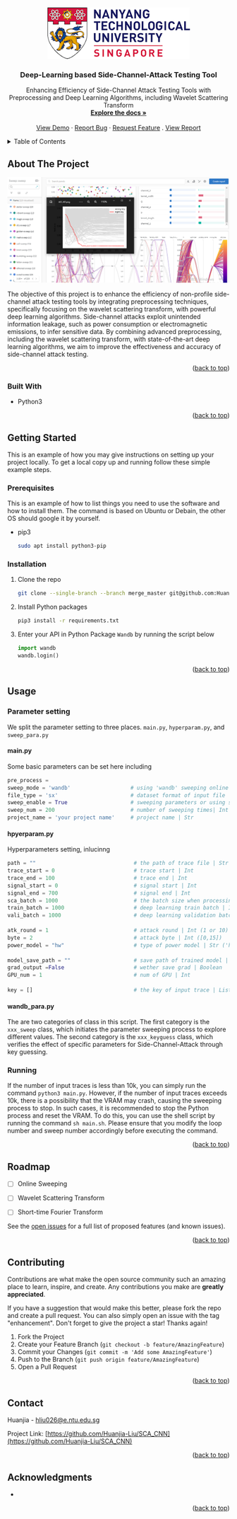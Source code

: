<!-- Improved compatibility of back to top link: See: https://github.com/othneildrew/Best-README-Template/pull/73 -->
<a name="readme-top"></a>
<!--
*** Thanks for checking out the Best-README-Template. If you have a suggestion
*** that would make this better, please fork the repo and create a pull request
*** or simply open an issue with the tag "enhancement".
*** Don't forget to give the project a star!
*** Thanks again! Now go create something AMAZING! :D
-->



<!-- PROJECT SHIELDS -->
<!--
*** I'm using markdown "reference style" links for readability.
*** Reference links are enclosed in brackets [ ] instead of parentheses ( ).
*** See the bottom of this document for the declaration of the reference variables
*** for contributors-url, forks-url, etc. This is an optional, concise syntax you may use.
*** https://www.markdownguide.org/basic-syntax/#reference-style-links
-->



<!-- PROJECT LOGO -->
<br />
<div align="center">
  <a href="https://github.com/Huanjia-Liu/SCA_CNN">
    <img src="test_folder/images.png" alt="Logo" width="323" height="116">
  </a>

<h3 align="center">Deep-Learning based Side-Channel-Attack Testing Tool</h3>

  <p align="center">
   Enhancing Efficiency of Side-Channel Attack Testing Tools with Preprocessing and Deep Learning Algorithms, including Wavelet Scattering Transform
    <br />
    <a href="https:/github.com/Huanjia-Liu/SCA_CNN"><strong>Explore the docs »</strong></a>
    <br />
    <br />
    <a href="https://github.com/Huanjia-Liu/SCA_CNN">View Demo</a>
    ·
    <a href="https://github.com/Huanjia-Liu/SCA_CNN/issues">Report Bug</a>
    ·
    <a href="https://github.com/Huanjia-Liu/SCA_CNN/issues">Request Feature</a>
    .
    <a href="https://github.com/Huanjia-Liu/SCA_CNN">View Report</a>
  </p>
</div>



<!-- TABLE OF CONTENTS -->
<details>
  <summary>Table of Contents</summary>
  <ol>
    <li>
      <a href="#about-the-project">About The Project</a>
      <ul>
        <li><a href="#built-with">Built With</a></li>
      </ul>
    </li>
    <li>
      <a href="#getting-started">Getting Started</a>
      <ul>
        <li><a href="#prerequisites">Prerequisites</a></li>
        <li><a href="#installation">Installation</a></li>
      </ul>
    </li>
    <li><a href="#usage">Usage</a></li>
    <li><a href="#roadmap">Roadmap</a></li>
    <li><a href="#contributing">Contributing</a></li>
    <li><a href="#license">License</a></li>
    <li><a href="#contact">Contact</a></li>
    <li><a href="#acknowledgments">Acknowledgments</a></li>
  </ol>
</details>



<!-- ABOUT THE PROJECT -->
## About The Project

[![Product Name Screen Shot][product-screenshot]](https://example.com)

The objective of this project is to enhance the efficiency of non-profile side-channel attack testing tools by integrating preprocessing techniques, specifically focusing on the wavelet scattering transform, with powerful deep learning algorithms. Side-channel attacks exploit unintended information leakage, such as power consumption or electromagnetic emissions, to infer sensitive data. By combining advanced preprocessing, including the wavelet scattering transform, with state-of-the-art deep learning algorithms, we aim to improve the effectiveness and accuracy of side-channel attack testing.

<p align="right">(<a href="#readme-top">back to top</a>)</p>



### Built With

* Python3


<p align="right">(<a href="#readme-top">back to top</a>)</p>



<!-- GETTING STARTED -->
## Getting Started

This is an example of how you may give instructions on setting up your project locally.
To get a local copy up and running follow these simple example steps.

### Prerequisites

This is an example of how to list things you need to use the software and how to install them. The command is based on Ubuntu or Debain, the other OS should google it by yourself.
* pip3
  ```sh
  sudo apt install python3-pip
  ```


### Installation

1. Clone the repo
   ```sh
   git clone --single-branch --branch merge_master git@github.com:Huanjia-Liu/SCA_CNN.git
   ```
2. Install Python packages
   ```sh
   pip3 install -r requirements.txt
   ```
3. Enter your API in Python Package `Wandb` by running the script below
   ```python
   import wandb
   wandb.login()
   ```

<p align="right">(<a href="#readme-top">back to top</a>)</p>



<!-- USAGE EXAMPLES -->
## Usage

### Parameter setting
We split the parameter setting to three places. `main.py`, `hyperparam.py`, and `sweep_para.py`

#### main.py
Some basic parameters can be set here including
 ```python
 pre_process = 
 sweep_mode = 'wandb'                   # using 'wandb' sweeping online or using 'tensorborad' sweeping local | Str ('wandb' or tensorboard')
 file_type = 'sx'                       # dataset format of input file | Str ('sx' or 'ascad')
 sweep_enable = True                    # sweeping parameters or using specifc parameter to verify key guess | Boolean
 sweep_num = 200                        # number of sweeping times| Int
 project_name = 'your project name'     # project name | Str
 ```

#### hpyerparam.py
Hyperparameters setting, inlucinng
 ```python
path = ""                               # the path of trace file | Str
trace_start = 0                         # trace start | Int
trace_end = 100                         # trace end | Int
signal_start = 0                        # signal start | Int 
signal_end = 700                        # signal end | Int
sca_batch = 1000                        # the batch size when processing scattering | Int
train_batch = 1000                      # deep learning train batch | Int
vali_batch = 1000                       # deep learning validation batch | Int

atk_round = 1                           # attack round | Int (1 or 10)
byte = 2                                # attack byte | Int ([0,15])
power_model = "hw"                      # type of power model | Str ('hw', 'lsb', 'hd')

model_save_path = ""                    # save path of trained model | Str
grad_output =False                      # wether save grad | Boolean
GPU_num = 1                             # num of GPU | Int

key = []                                # the key of input trace | List
```

#### wandb_para.py
The are two categories of class in this script. The first category is the ``xxx_sweep`` class, which initiates the parameter sweeping process to explore different values. The second category is the ``xxx_keyguess`` class, which verifies the effect of specific parameters for Side-Channel-Attack through key guessing.


### Running
If the number of input traces is less than 10k, you can simply run the command ``python3 main.py``. However, if the number of input traces exceeds 10k, there is a possibility that the VRAM may crash, causing the sweeping process to stop. In such cases, it is recommended to stop the Python process and reset the VRAM. To do this, you can use the shell script by running the command ``sh main.sh``. Please ensure that you modify the loop number and sweep number accordingly before executing the command.


<p align="right">(<a href="#readme-top">back to top</a>)</p>



<!-- ROADMAP -->
## Roadmap

- [ ] Online Sweeping
- [ ] Wavelet Scattering Transform
- [ ] Short-time Fourier Transform


See the [open issues](https://github.com/github_username/repo_name/issues) for a full list of proposed features (and known issues).

<p align="right">(<a href="#readme-top">back to top</a>)</p>



<!-- CONTRIBUTING -->
## Contributing

Contributions are what make the open source community such an amazing place to learn, inspire, and create. Any contributions you make are **greatly appreciated**.

If you have a suggestion that would make this better, please fork the repo and create a pull request. You can also simply open an issue with the tag "enhancement".
Don't forget to give the project a star! Thanks again!

1. Fork the Project
2. Create your Feature Branch (`git checkout -b feature/AmazingFeature`)
3. Commit your Changes (`git commit -m 'Add some AmazingFeature'`)
4. Push to the Branch (`git push origin feature/AmazingFeature`)
5. Open a Pull Request

<p align="right">(<a href="#readme-top">back to top</a>)</p>




<!-- CONTACT -->
## Contact

Huanjia - hliu026@e.ntu.edu.sg

Project Link: [https://github.com/Huanjia-Liu/SCA_CNN](https://github.com/Huanjia-Liu/SCA_CNN)

<p align="right">(<a href="#readme-top">back to top</a>)</p>



<!-- ACKNOWLEDGMENTS -->
## Acknowledgments

* []()


<p align="right">(<a href="#readme-top">back to top</a>)</p>



<!-- MARKDOWN LINKS & IMAGES -->
<!-- https://www.markdownguide.org/basic-syntax/#reference-style-links -->
[contributors-shield]: https://img.shields.io/github/contributors/github_username/repo_name.svg?style=for-the-badge
[contributors-url]: https://github.com/github_username/repo_name/graphs/contributors
[forks-shield]: https://img.shields.io/github/forks/github_username/repo_name.svg?style=for-the-badge
[forks-url]: https://github.com/github_username/repo_name/network/members
[stars-shield]: https://img.shields.io/github/stars/github_username/repo_name.svg?style=for-the-badge
[stars-url]: https://github.com/github_username/repo_name/stargazers
[issues-shield]: https://img.shields.io/github/issues/github_username/repo_name.svg?style=for-the-badge
[issues-url]: https://github.com/github_username/repo_name/issues
[license-shield]: https://img.shields.io/github/license/github_username/repo_name.svg?style=for-the-badge
[license-url]: https://github.com/github_username/repo_name/blob/master/LICENSE.txt
[linkedin-shield]: https://img.shields.io/badge/-LinkedIn-black.svg?style=for-the-badge&logo=linkedin&colorB=555
[linkedin-url]: https://linkedin.com/in/linkedin_username
[product-screenshot]: test_folder/screen_shot_demo.png
[Next.js]: https://img.shields.io/badge/next.js-000000?style=for-the-badge&logo=nextdotjs&logoColor=white
[Next-url]: https://nextjs.org/
[React.js]: https://img.shields.io/badge/React-20232A?style=for-the-badge&logo=react&logoColor=61DAFB
[React-url]: https://reactjs.org/
[Vue.js]: https://img.shields.io/badge/Vue.js-35495E?style=for-the-badge&logo=vuedotjs&logoColor=4FC08D
[Vue-url]: https://vuejs.org/
[Angular.io]: https://img.shields.io/badge/Angular-DD0031?style=for-the-badge&logo=angular&logoColor=white
[Angular-url]: https://angular.io/
[Svelte.dev]: https://img.shields.io/badge/Svelte-4A4A55?style=for-the-badge&logo=svelte&logoColor=FF3E00
[Svelte-url]: https://svelte.dev/
[Laravel.com]: https://img.shields.io/badge/Laravel-FF2D20?style=for-the-badge&logo=laravel&logoColor=white
[Laravel-url]: https://laravel.com
[Bootstrap.com]: https://img.shields.io/badge/Bootstrap-563D7C?style=for-the-badge&logo=bootstrap&logoColor=white
[Bootstrap-url]: https://getbootstrap.com
[JQuery.com]: https://img.shields.io/badge/jQuery-0769AD?style=for-the-badge&logo=jquery&logoColor=white
[JQuery-url]: https://jquery.com 
